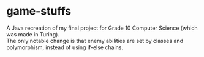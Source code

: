 # game-stuffs

A Java recreation of my final project for Grade 10 Computer Science (which was made in Turing).  
The only notable change is that enemy abilities are set by classes and polymorphism, instead of using if-else chains. 
